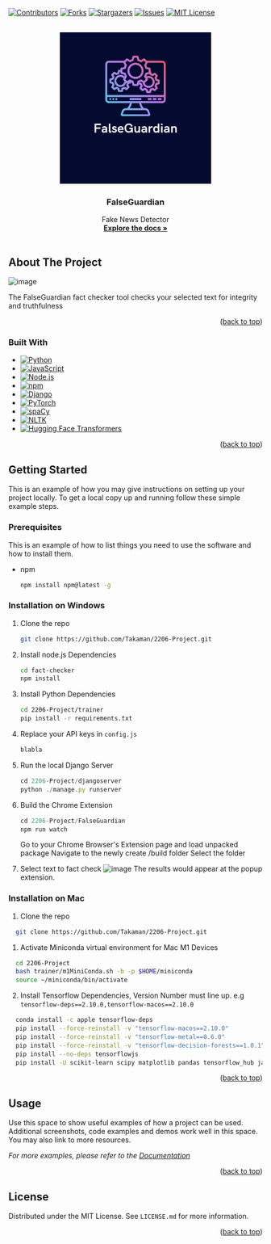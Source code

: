 <a name="readme-top"></a>

[![Contributors][contributors-shield]][contributors-url]
[![Forks][forks-shield]][forks-url]
[![Stargazers][stars-shield]][stars-url]
[![Issues][issues-shield]][issues-url]
[![MIT License][license-shield]][license-url]


<!-- PROJECT LOGO -->
<br />
<div align="center">
  <a href="https://github.com/Takaman/2206-Project">
    <img src="images/logo.png" alt="Logo" width="300" height="300">
  </a>

<h3 align="center">FalseGuardian</h3>

  <p align="center">
    Fake News Detector
    <br />
    <a href="https://github.com/Takaman/2206-Project"><strong>Explore the docs »</strong></a>
    <br />
    <br />
  </p>
</div>


<!-- ABOUT THE PROJECT -->
## About The Project

![image](https://user-images.githubusercontent.com/91510432/226081244-a56a7827-54c7-45b2-bde9-41850a296809.png)

The FalseGuardian fact checker tool checks your selected text for integrity and truthfulness

<p align="right">(<a href="#readme-top">back to top</a>)</p>



### Built With

* [![Python][Python-logo]][Python-url]
* [![JavaScript][JavaScript-logo]][JavaScript-url]
* [![Node.js][Node-logo]][Node-url]
* [![npm][npm-logo]][npm-url]
* [![Django][Django-logo]][Django-url]
* [![PyTorch][PyTorch-logo]][PyTorch-url]
* [![spaCy][spaCy-logo]][spaCy-url]
* [![NLTK][NLTK-logo]][NLTK-url]
* [![Hugging Face Transformers][Transformers-logo]][Transformers-url]

<p align="right">(<a href="#readme-top">back to top</a>)</p>



<!-- GETTING STARTED -->
## Getting Started

This is an example of how you may give instructions on setting up your project locally.
To get a local copy up and running follow these simple example steps.

### Prerequisites

This is an example of how to list things you need to use the software and how to install them.
* npm
  ```sh
  npm install npm@latest -g
  ```


### Installation on Windows
1. Clone the repo
   ```sh
   git clone https://github.com/Takaman/2206-Project.git
   ```
2. Install node.js Dependencies
   ```sh
   cd fact-checker
   npm install
   ```
3. Install Python Dependencies
   ```sh
   cd 2206-Project/trainer
   pip install -r requirements.txt
   ```
4. Replace your API keys in `config.js`
   ```js
   blabla
   ```
5. Run the local Django Server 
   ```js
   cd 2206-Project/djangoserver
   python ./manage.py runserver
   ```
6. Build the Chrome Extension
   ```js
   cd 2206-Project/FalseGuardian
   npm run watch
   ```
   Go to your Chrome Browser's Extension page and load unpacked package
   Navigate to the newly create /build folder
   Select the folder

7. Select text to fact check
![image](https://user-images.githubusercontent.com/91510432/226081051-62e905c3-9f15-4ba3-b398-5abba3e59afd.png)
The results would appear at the popup extension. 



### Installation on Mac
1. Clone the repo
```sh
  git clone https://github.com/Takaman/2206-Project.git
```
   
1. Activate Miniconda virtual environment for Mac M1 Devices
```sh
  cd 2206-Project
  bash trainer/m1MiniConda.sh -b -p $HOME/miniconda
  source ~/miniconda/bin/activate
```

2. Install Tensorflow Dependencies, Version Number must line up. 
e.g `tensorflow-deps==2.10.0,tensorflow-macos==2.10.0`

```sh
  conda install -c apple tensorflow-deps
  pip install --force-reinstall -v "tensorflow-macos==2.10.0"
  pip install --force-reinstall -v "tensorflow-metal==0.6.0"
  pip install --force-reinstall -v "tensorflow-decision-forests==1.0.1"
  pip install --no-deps tensorflowjs
  pip install -U scikit-learn scipy matplotlib pandas tensorflow_hub jax scipy jaxlib etils
```

<p align="right">(<a href="#readme-top">back to top</a>)</p>



<!-- USAGE EXAMPLES -->
## Usage

Use this space to show useful examples of how a project can be used. Additional screenshots, code examples and demos work well in this space. You may also link to more resources.

_For more examples, please refer to the [Documentation](https://example.com)_

<p align="right">(<a href="#readme-top">back to top</a>)</p>


<!-- LICENSE -->
## License

Distributed under the MIT License. See `LICENSE.md` for more information.

<p align="right">(<a href="#readme-top">back to top</a>)</p>


<!-- MARKDOWN LINKS & IMAGES -->
<!-- https://www.markdownguide.org/basic-syntax/#reference-style-links -->
[contributors-shield]: https://img.shields.io/github/contributors/Takaman/2206-Project.svg?style=for-the-badge
[contributors-url]: https://github.com/Takaman/2206-Project/graphs/contributors
[forks-shield]: https://img.shields.io/github/forks/Takaman/2206-Project.svg?style=for-the-badge
[forks-url]: https://github.com/Takaman/2206-Project/network/members
[stars-shield]: https://img.shields.io/github/stars/Takaman/2206-Project.svg?style=for-the-badge
[stars-url]: https://github.com/Takaman/2206-Project/stargazers
[issues-shield]: https://img.shields.io/github/issues/Takaman/2206-Project.svg?style=for-the-badge
[issues-url]: https://github.com/Takaman/2206-Project/issues
[license-shield]: https://img.shields.io/github/license/Takaman/2206-Project.svg?style=for-the-badge
[license-url]: https://github.com/Takaman/2206-Project/blob/master/LICENSE.md
[product-screenshot]: images/screenshot.png
[Next.js]: https://img.shields.io/badge/next.js-000000?style=for-the-badge&logo=nextdotjs&logoColor=white
[Next-url]: https://nextjs.org/
[React.js]: https://img.shields.io/badge/React-20232A?style=for-the-badge&logo=react&logoColor=61DAFB
[React-url]: https://reactjs.org/
[Vue.js]: https://img.shields.io/badge/Vue.js-35495E?style=for-the-badge&logo=vuedotjs&logoColor=4FC08D
[Vue-url]: https://vuejs.org/
[Angular.io]: https://img.shields.io/badge/Angular-DD0031?style=for-the-badge&logo=angular&logoColor=white
[Angular-url]: https://angular.io/
[Svelte.dev]: https://img.shields.io/badge/Svelte-4A4A55?style=for-the-badge&logo=svelte&logoColor=FF3E00
[Svelte-url]: https://svelte.dev/
[Laravel.com]: https://img.shields.io/badge/Laravel-FF2D20?style=for-the-badge&logo=laravel&logoColor=white
[Laravel-url]: https://laravel.com
[Bootstrap.com]: https://img.shields.io/badge/Bootstrap-563D7C?style=for-the-badge&logo=bootstrap&logoColor=white
[Bootstrap-url]: https://getbootstrap.com
[JQuery.com]: https://img.shields.io/badge/jQuery-0769AD?style=for-the-badge&logo=jquery&logoColor=white
[JQuery-url]: https://jquery.com 
[Django-logo]: https://img.shields.io/badge/django-%23092E20.svg?style=for-the-badge&logo=django&logoColor=white
[Django-url]: https://www.djangoproject.com/
[spaCy-logo]: https://img.shields.io/badge/spaCy-2ecc71
[spaCy-url]: https://spacy.io/
[NLTK-logo]: https://img.shields.io/badge/NLTK-4c7a6a
[NLTK-url]: https://www.nltk.org/
[Transformers-logo]: https://img.shields.io/badge/Transformers-9769ff
[Transformers-url]: https://huggingface.co/transformers/
[Python-logo]: https://img.shields.io/badge/python-3670A0?style=for-the-badge&logo=python&logoColor=ffdd54
[Python-url]: https://www.python.org/
[JavaScript-logo]: https://img.shields.io/badge/javascript-%23323330.svg?style=for-the-badge&logo=javascript&logoColor=%23F7DF1E
[JavaScript-url]: https://developer.mozilla.org/en-US/docs/Web/JavaScript
[Node-logo]: https://img.shields.io/badge/node.js-6DA55F?style=for-the-badge&logo=node.js&logoColor=white
[Node-url]: https://nodejs.org/
[npm-logo]: https://img.shields.io/badge/NPM-%23CB3837.svg?style=for-the-badge&logo=npm&logoColor=white
[npm-url]: https://www.npmjs.com/
[PyTorch-url]: https://pytorch.org/
[PyTorch-logo]: https://img.shields.io/badge/PyTorch-%23EE4C2C.svg?style=for-the-badge&logo=PyTorch&logoColor=white
